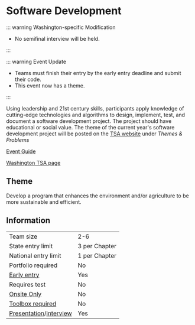 # Software Development

::: warning Washington-specific Modification

- No semifinal interview will be held.

:::

::: warning Event Update

- Teams must finish their entry by the early entry deadline and submit their code.
- This event now has a theme.

:::

Using leadership and 21st century skills, participants apply knowledge of cutting-edge technologies and algorithms to design, implement, test, and document a software development project. The project should have educational or social value. The theme of the current year's software development project will be posted on the [TSA website](https://tsaweb.org/competitions/themes-and-problems) under _Themes & Problems_

[Event Guide](https://lwsd.sharepoint.com/:b:/r/sites/GR-JHS-TechnologyStudentAssociation-SCA/Shared%20Documents/2024-25/Event%20Guides/HS%20-%20Software%20Development.pdf)

[Washington TSA page](https://www.washingtontsa.org/high-school-events/software-development)

## Theme

Develop a program that enhances the environment and/or agriculture to be more sustainable and efficient.

## Information

|                                              |               |
| -------------------------------------------- | ------------- |
| Team size                                    | 2-6           |
| State entry limit                            | 3 per Chapter |
| National entry limit                         | 1 per Chapter |
| Portfolio required                           | No            |
| [Early entry](/#terms)                       | Yes           |
| Requires test                                | No            |
| [Onsite Only](/#terms)                       | No            |
| [Toolbox required](/#terms)                  | No            |
| [Presentation](/#terms)/[interview](/#terms) | Yes           |
